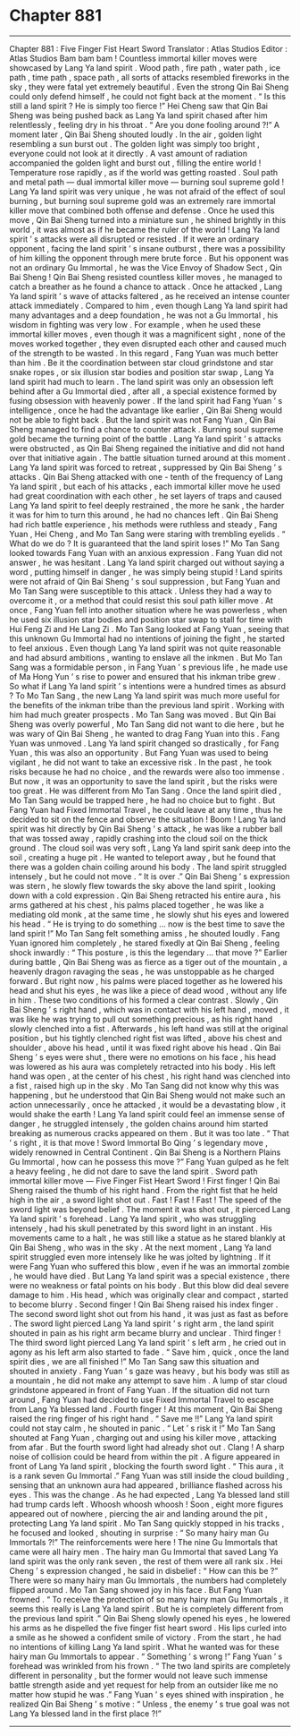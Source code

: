 
# Chapter 881


---

Chapter 881 : Five Finger Fist Heart Sword
Translator :
Atlas Studios
Editor :
Atlas Studios
Bam bam bam !
Countless immortal killer moves were showcased by Lang Ya land spirit .
Wood path , fire path , water path , ice path , time path , space path , all sorts of attacks resembled fireworks in the sky , they were fatal yet extremely beautiful .
Even the strong Qin Bai Sheng could only defend himself , he could not fight back at the moment .
“ Is this still a land spirit ? He is simply too fierce !” Hei Cheng saw that Qin Bai Sheng was being pushed back as Lang Ya land spirit chased after him relentlessly , feeling dry in his throat .
“ Are you done fooling around ?!” A moment later , Qin Bai Sheng shouted loudly .
In the air , golden light resembling a sun burst out .
The golden light was simply too bright , everyone could not look at it directly .
A vast amount of radiation accompanied the golden light and burst out , filling the entire world ! Temperature rose rapidly , as if the world was getting roasted .
Soul path and metal path — dual immortal killer move — burning soul supreme gold !
Lang Ya land spirit was very unique , he was not afraid of the effect of soul burning , but burning soul supreme gold was an extremely rare immortal killer move that combined both offense and defense .
Once he used this move , Qin Bai Sheng turned into a miniature sun , he shined brightly in this world , it was almost as if he became the ruler of the world !
Lang Ya land spirit ’ s attacks were all disrupted or resisted .
If it were an ordinary opponent , facing the land spirit ’ s insane outburst , there was a possibility of him killing the opponent through mere brute force .
But his opponent was not an ordinary Gu Immortal , he was the Vice Envoy of Shadow Sect , Qin Bai Sheng !
Qin Bai Sheng resisted countless killer moves , he managed to catch a breather as he found a chance to attack .
Once he attacked , Lang Ya land spirit ’ s wave of attacks faltered , as he received an intense counter attack immediately .
Compared to him , even though Lang Ya land spirit had many advantages and a deep foundation , he was not a Gu Immortal , his wisdom in fighting was very low .
For example , when he used these immortal killer moves , even though it was a magnificent sight , none of the moves worked together , they even disrupted each other and caused much of the strength to be wasted .
In this regard , Fang Yuan was much better than him . Be it the coordination between star cloud grindstone and star snake ropes , or six illusion star bodies and position star swap , Lang Ya land spirit had much to learn .
The land spirit was only an obsession left behind after a Gu Immortal died , after all , a special existence formed by fusing obsession with heavenly power .
If the land spirit had Fang Yuan ’ s intelligence , once he had the advantage like earlier , Qin Bai Sheng would not be able to fight back .
But the land spirit was not Fang Yuan , Qin Bai Sheng managed to find a chance to counter attack .
Burning soul supreme gold became the turning point of the battle .
Lang Ya land spirit ’ s attacks were obstructed , as Qin Bai Sheng regained the initiative and did not hand over that initiative again .
The battle situation turned around at this moment .
Lang Ya land spirit was forced to retreat , suppressed by Qin Bai Sheng ’ s attacks .
Qin Bai Sheng attacked with one - tenth of the frequency of Lang Ya land spirit , but each of his attacks , each immortal killer move he used had great coordination with each other , he set layers of traps and caused Lang Ya land spirit to feel deeply restrained , the more he sank , the harder it was for him to turn this around , he had no chances left .
Qin Bai Sheng had rich battle experience , his methods were ruthless and steady , Fang Yuan , Hei Cheng , and Mo Tan Sang were staring with trembling eyelids .
“ What do we do ? It is guaranteed that the land spirit loses !” Mo Tan Sang looked towards Fang Yuan with an anxious expression .
Fang Yuan did not answer , he was hesitant .
Lang Ya land spirit charged out without saying a word , putting himself in danger , he was simply being stupid !
Land spirits were not afraid of Qin Bai Sheng ’ s soul suppression , but Fang Yuan and Mo Tan Sang were susceptible to this attack .
Unless they had a way to overcome it , or a method that could resist this soul path killer move .
At once , Fang Yuan fell into another situation where he was powerless , when he used six illusion star bodies and position star swap to stall for time with Hui Feng Zi and He Lang Zi .
Mo Tan Sang looked at Fang Yuan , seeing that this unknown Gu Immortal had no intentions of joining the fight , he started to feel anxious .
Even though Lang Ya land spirit was not quite reasonable and had absurd ambitions , wanting to enslave all the inkmen .
But Mo Tan Sang was a formidable person , in Fang Yuan ’ s previous life , he made use of Ma Hong Yun ’ s rise to power and ensured that his inkman tribe grew .
So what if Lang Ya land spirit ’ s intentions were a hundred times as absurd ?
To Mo Tan Sang , the new Lang Ya land spirit was much more useful for the benefits of the inkman tribe than the previous land spirit . Working with him had much greater prospects .
Mo Tan Sang was moved .
But Qin Bai Sheng was overly powerful , Mo Tan Sang did not want to die here , but he was wary of Qin Bai Sheng , he wanted to drag Fang Yuan into this .
Fang Yuan was unmoved .
Lang Ya land spirit changed so drastically , for Fang Yuan , this was also an opportunity .
But Fang Yuan was used to being vigilant , he did not want to take an excessive risk .
In the past , he took risks because he had no choice , and the rewards were also too immense . But now , it was an opportunity to save the land spirit , but the risks were too great .
He was different from Mo Tan Sang .
Once the land spirit died , Mo Tan Sang would be trapped here , he had no choice but to fight .
But Fang Yuan had Fixed Immortal Travel , he could leave at any time , thus he decided to sit on the fence and observe the situation !
Boom !
Lang Ya land spirit was hit directly by Qin Bai Sheng ’ s attack , he was like a rubber ball that was tossed away , rapidly crashing into the cloud soil on the thick ground .
The cloud soil was very soft , Lang Ya land spirit sank deep into the soil , creating a huge pit .
He wanted to teleport away , but he found that there was a golden chain coiling around his body .
The land spirit struggled intensely , but he could not move .
“ It is over .” Qin Bai Sheng ’ s expression was stern , he slowly flew towards the sky above the land spirit , looking down with a cold expression .
Qin Bai Sheng retracted his entire aura , his arms gathered at his chest , his palms placed together , he was like a mediating old monk , at the same time , he slowly shut his eyes and lowered his head .
“ He is trying to do something … now is the best time to save the land spirit !” Mo Tan Sang felt something amiss , he shouted loudly .
Fang Yuan ignored him completely , he stared fixedly at Qin Bai Sheng , feeling shock inwardly : “ This posture , is this the legendary … that move ?”
Earlier during battle , Qin Bai Sheng was as fierce as a tiger out of the mountain , a heavenly dragon ravaging the seas , he was unstoppable as he charged forward .
But right now , his palms were placed together as he lowered his head and shut his eyes , he was like a piece of dead wood , without any life in him .
These two conditions of his formed a clear contrast .
Slowly , Qin Bai Sheng ’ s right hand , which was in contact with his left hand , moved , it was like he was trying to pull out something precious , as his right hand slowly clenched into a fist .
Afterwards , his left hand was still at the original position , but his tightly clenched right fist was lifted , above his chest and shoulder , above his head , until it was fixed right above his head .
Qin Bai Sheng ’ s eyes were shut , there were no emotions on his face , his head was lowered as his aura was completely retracted into his body .
His left hand was open , at the center of his chest , his right hand was clenched into a fist , raised high up in the sky .
Mo Tan Sang did not know why this was happening , but he understood that Qin Bai Sheng would not make such an action unnecessarily , once he attacked , it would be a devastating blow , it would shake the earth !
Lang Ya land spirit could feel an immense sense of danger , he struggled intensely , the golden chains around him started breaking as numerous cracks appeared on them .
But it was too late .
“ That ’ s right , it is that move ! Sword Immortal Bo Qing ’ s legendary move , widely renowned in Central Continent . Qin Bai Sheng is a Northern Plains Gu Immortal , how can he possess this move ?” Fang Yuan gulped as he felt a heavy feeling , he did not dare to save the land spirit .
Sword path immortal killer move — Five Finger Fist Heart Sword !
First finger !
Qin Bai Sheng raised the thumb of his right hand .
From the right fist that he held high in the air , a sword light shot out .
Fast ! Fast ! Fast !
The speed of the sword light was beyond belief .
The moment it was shot out , it pierced Lang Ya land spirit ’ s forehead .
Lang Ya land spirit , who was struggling intensely , had his skull penetrated by this sword light in an instant .
His movements came to a halt , he was still like a statue as he stared blankly at Qin Bai Sheng , who was in the sky .
At the next moment , Lang Ya land spirit struggled even more intensely like he was jolted by lightning .
If it were Fang Yuan who suffered this blow , even if he was an immortal zombie , he would have died . But Lang Ya land spirit was a special existence , there were no weakness or fatal points on his body .
But this blow did deal severe damage to him . His head , which was originally clear and compact , started to become blurry .
Second finger !
Qin Bai Sheng raised his index finger .
The second sword light shot out from his hand , it was just as fast as before .
The sword light pierced Lang Ya land spirit ’ s right arm , the land spirit shouted in pain as his right arm became blurry and unclear .
Third finger !
The third sword light pierced Lang Ya land spirit ’ s left arm , he cried out in agony as his left arm also started to fade .
“ Save him , quick , once the land spirit dies , we are all finished !” Mo Tan Sang saw this situation and shouted in anxiety .
Fang Yuan ’ s gaze was heavy , but his body was still as a mountain , he did not make any attempt to save him .
A lump of star cloud grindstone appeared in front of Fang Yuan .
If the situation did not turn around , Fang Yuan had decided to use Fixed Immortal Travel to escape from Lang Ya blessed land .
Fourth finger !
At this moment , Qin Bai Sheng raised the ring finger of his right hand .
“ Save me !!” Lang Ya land spirit could not stay calm , he shouted in panic .
“ Let ’ s risk it !” Mo Tan Sang shouted at Fang Yuan , charging out and using his killer move , attacking from afar .
But the fourth sword light had already shot out .
Clang !
A sharp noise of collision could be heard from within the pit .
A figure appeared in front of Lang Ya land spirit , blocking the fourth sword light .
“ This aura , it is a rank seven Gu Immortal .” Fang Yuan was still inside the cloud building , sensing that an unknown aura had appeared , brilliance flashed across his eyes .
This was the change .
As he had expected , Lang Ya blessed land still had trump cards left .
Whoosh whoosh whoosh !
Soon , eight more figures appeared out of nowhere , piercing the air and landing around the pit , protecting Lang Ya land spirit .
Mo Tan Sang quickly stopped in his tracks , he focused and looked , shouting in surprise : “ So many hairy man Gu Immortals ?!”
The reinforcements were here !
The nine Gu Immortals that came were all hairy men .
The hairy man Gu Immortal that saved Lang Ya land spirit was the only rank seven , the rest of them were all rank six .
Hei Cheng ’ s expression changed , he said in disbelief : “ How can this be ?”
There were so many hairy man Gu Immortals , the numbers had completely flipped around .
Mo Tan Sang showed joy in his face .
But Fang Yuan frowned .
“ To receive the protection of so many hairy man Gu Immortals , it seems this really is Lang Ya land spirit . But he is completely different from the previous land spirit .” Qin Bai Sheng slowly opened his eyes , he lowered his arms as he dispelled the five finger fist heart sword . His lips curled into a smile as he showed a confident smile of victory .
From the start , he had no intentions of killing Lang Ya land spirit . What he wanted was for these hairy man Gu Immortals to appear .
“ Something ’ s wrong !” Fang Yuan ’ s forehead was wrinkled from his frown .
“ The two land spirits are completely different in personality , but the former would not leave such immense battle strength aside and yet request for help from an outsider like me no matter how stupid he was .”
Fang Yuan ’ s eyes shined with inspiration , he realized Qin Bai Sheng ’ s motive : “ Unless , the enemy ’ s true goal was not Lang Ya blessed land in the first place ?!”

---

